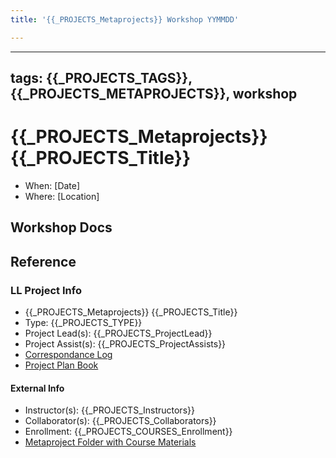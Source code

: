 ```yaml
---
title: '{{_PROJECTS_Metaprojects}} Workshop YYMMDD'

---
```


---
tags: {{_PROJECTS_TAGS}}, {{_PROJECTS_METAPROJECTS}}, workshop
---

#  {{_PROJECTS_Metaprojects}} {{_PROJECTS_Title}}
- When: [Date]
- Where: [Location]

## Workshop Docs

## Reference
### LL Project Info
* {{_PROJECTS_Metaprojects}} {{_PROJECTS_Title}}
* Type: {{_PROJECTS_TYPE}}
* Project Lead(s): {{_PROJECTS_ProjectLead}}
* Project Assist(s): {{_PROJECTS_ProjectAssists}}
* [Correspondance Log]({{_PROJECTS_METAPROJECTS_CorrespondanceLog}})
* [Project Plan Book]({{ProjectPlanBookUrl}})

#### External Info
* Instructor(s): {{_PROJECTS_Instructors}}
* Collaborator(s): {{_PROJECTS_Collaborators}}
* Enrollment: {{_PROJECTS_COURSES_Enrollment}}
* [Metaproject Folder with Course Materials]({{_PROJECTS_AssociatedMetaprojectFolder}})
